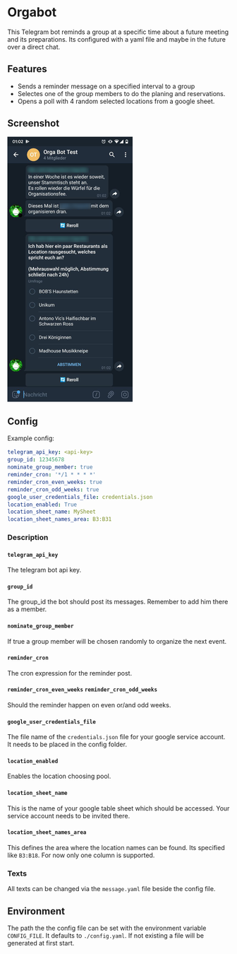 # Orgabot

This Telegram bot reminds a group at a specific time about a future meeting and its preparations.
Its configured with a yaml file and maybe in the future over a direct chat.

## Features

* Sends a reminder message on a specified interval to a group
* Selectes one of the group members to do the planing and reservations.
* Opens a poll with 4 random selected locations from a google sheet.

## Screenshot

![Screenshot](https://raw.githubusercontent.com/Poeschl/Telegram-Orgabot/master/doc/screenshot.png)

## Config

Example config:
```yaml
telegram_api_key: <api-key>
group_id: 12345678
nominate_group_member: true
reminder_cron: '*/1 * * * *'
reminder_cron_even_weeks: true
reminder_cron_odd_weeks: true
google_user_credentials_file: credentials.json
location_enabled: True
location_sheet_name: MySheet
location_sheet_names_area: B3:B31
```

### Description

#### `telegram_api_key`
The telegram bot api key.

#### `group_id`
The group_id the bot should post its messages. Remember to add him there as a member.

#### `nominate_group_member`
If true a group member will be chosen randomly to organize the next event.

#### `reminder_cron`
The cron expression for the reminder post.

#### `reminder_cron_even_weeks` `reminder_cron_odd_weeks`
Should the reminder happen on even or/and odd weeks.

#### `google_user_credentials_file`
The file name of the `credentials.json` file for your google service account. It needs to be placed in the config folder.

#### `location_enabled`
Enables the location choosing pool.

#### `location_sheet_name`
This is the name of your google table sheet which should be accessed. Your service account needs to be invited there.

#### `location_sheet_names_area`
This defines the area where the location names can be found. Its specified like `B3:B18`. For now only one column is supported.

### Texts
All texts can be changed via the `message.yaml` file beside the config file.

## Environment

The path the the config file can be set with the environment variable `CONFIG_FILE`. It defaults to `./config.yaml`.
If not existing a file will be generated at first start.
